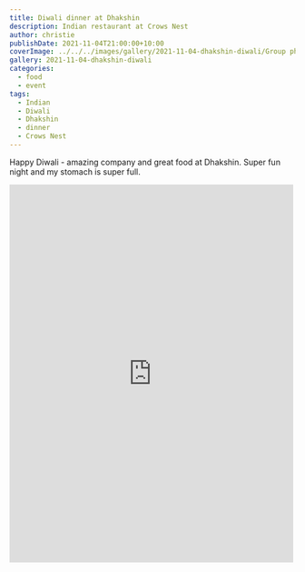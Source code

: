 ```yaml
---
title: Diwali dinner at Dhakshin
description: Indian restaurant at Crows Nest
author: christie
publishDate: 2021-11-04T21:00:00+10:00
coverImage: ../../../images/gallery/2021-11-04-dhakshin-diwali/Group photo (2).jpeg
gallery: 2021-11-04-dhakshin-diwali
categories:
  - food
  - event
tags:
  - Indian
  - Diwali
  - Dhakshin
  - dinner
  - Crows Nest
---
```

Happy Diwali - amazing company and great food at Dhakshin. Super fun night and my stomach is super full.

<iframe src="https://www.facebook.com/plugins/post.php?href=https%3A%2F%2Fwww.facebook.com%2Fchris1.tham%2Fposts%2Fpfbid09LczLrmWkbBinX1xoSUFb1JbnmpRgg6t18gR9FoCcyPoykcrjhVrm5fAzEHrj1VHl&show_text=true&width=500" width="500" height="665" style="border:none;overflow:hidden" scrolling="no" frameborder="0" allowfullscreen="true" allow="autoplay; clipboard-write; encrypted-media; picture-in-picture; web-share"></iframe>
